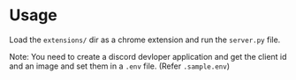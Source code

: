 # Usage
 Load the `extensions/` dir as a chrome extension and run the `server.py` file.
<br/>

 Note: You need to create a discord devloper application and get the client id and an image and set them in a `.env` file. (Refer `.sample.env`)
 
 <br/>

